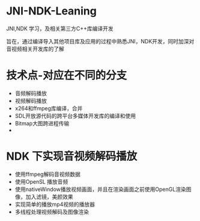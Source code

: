 # JNI-NDK-Leaning
JNI,NDK 学习，及相关第三方C++库编译开发

旨在，通过编译导入其他项目库及应用的过程中熟悉JNI，NDK开发，同时加深对音视频相关开发库的了解

# 技术点-对应在不同的分支
* 音频解码播放
* 视频解码播放
* x264和ffmpeg库编译，合并
* SDL开放源代码的跨平台多媒体开发库的编译和使用
* Bitmap大图跨进程传输
* 
# NDK 下实现音视频解码播放
* 使用ffmpeg解码音视频数据
* 使用OpenSL 播放音频
* 使用nativeWindow播放视频画面，并且在渲染画面之前使用OpenGL渲染图像，加入滤镜，美颜效果
* 实现简单的播放mp4视频的播放器
* 多线程处理视频解码及图像渲染
